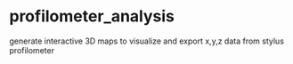 # profilometer_analysis
generate interactive 3D maps to visualize and export x,y,z data from stylus profilometer

